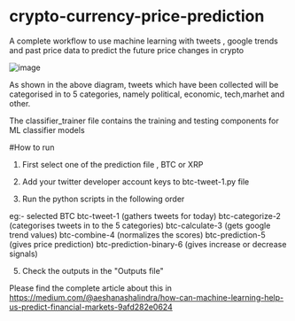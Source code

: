 # crypto-currency-price-prediction
A complete workflow to use machine learning with tweets , google trends and past price data to predict the future price changes in crypto


![image](https://github.com/AeshanaShalindra/crypto-currency-price-prediction/assets/25500157/086a011a-b743-4cf9-8e73-4bd407554013)

As shown in the above diagram, tweets which have been collected will be categorised in to 5 categories, namely political, economic, tech,marhet and other.

The classifier_trainer file contains the training and testing components for ML classifier models 

#How to run

1. First select one of the prediction file , BTC or XRP

2. Add your twitter developer account keys to btc-tweet-1.py file

3. Run the python scripts in the following order

eg:- selected BTC
btc-tweet-1  (gathers tweets for today)
btc-categorize-2 (categorises tweets in to the 5 categories)
btc-calculate-3 (gets google trend values)
btc-combine-4 (normalizes the scores)
btc-prediction-5 (gives price prediction)
btc-prediction-binary-6 (gives increase or decrease signals)

5. Check the outputs in the "Outputs file"

Please find the complete article about this in 
https://medium.com/@aeshanashalindra/how-can-machine-learning-help-us-predict-financial-markets-9afd282e0624
